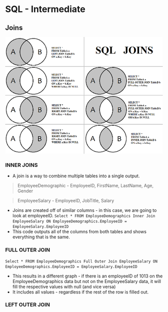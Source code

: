 # SQL - Intermediate 

## Joins
![Join-Visual](joins.png)
### INNER JOINS
- A join is a way to combine multiple tables into a single output. 
> EmployeeDemographic - EmployeeID, FirstName, LastName, Age, Gender

> EmployeeSalary - EmployeeID, JobTitle, Salary

- Joins are created off of similar columns - in this case, we are going to look at employeeID.
`Select * FROM EmployeeDemographics
Inner Join EmployeeSalary
ON EmployeeDemographics.EmployeeID = EmployeeSalary.EmployeeID`
- This code outputs all of the columns from both tables and shows everything that is the same.


### FULL OUTER JOIN
`Select * FROM EmployeeDemographics
Full Outer Join EmployeeSalary
ON EmployeeDemographics.EmployeeID = EmployeeSalary.EmployeeID`
- This results in a different graph - if there is an employeeID of 1013 on the EmployeeDemographics data but not on the EmployeeSalary data, it will fill the respective values with null (and vice versa)
- It includes all values - regardless if the rest of the row is filled out.

### LEFT OUTER JOIN

